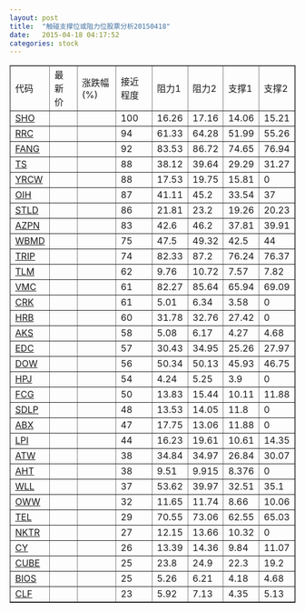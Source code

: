 ```yaml
---
layout: post
title:  "触碰支撑位或阻力位股票分析20150418"
date:   2015-04-18 04:17:52
categories: stock
---
```

<script type="text/javascript">
var stockList = []
stockList.push('gb_sho');
stockList.push('gb_rrc');
stockList.push('gb_fang');
stockList.push('gb_ts');
stockList.push('gb_yrcw');
stockList.push('gb_oih');
stockList.push('gb_stld');
stockList.push('gb_azpn');
stockList.push('gb_wbmd');
stockList.push('gb_trip');
stockList.push('gb_tlm');
stockList.push('gb_vmc');
stockList.push('gb_crk');
stockList.push('gb_hrb');
stockList.push('gb_aks');
stockList.push('gb_edc');
stockList.push('gb_dow');
stockList.push('gb_hpj');
stockList.push('gb_fcg');
stockList.push('gb_sdlp');
stockList.push('gb_abx');
stockList.push('gb_lpi');
stockList.push('gb_atw');
stockList.push('gb_aht');
stockList.push('gb_wll');
stockList.push('gb_oww');
stockList.push('gb_tel');
stockList.push('gb_nktr');
stockList.push('gb_cy');
stockList.push('gb_cube');
stockList.push('gb_bios');
stockList.push('gb_clf');
</script>
<table border="1">
 <tr>
 <td>代码</td>
 <td>最新价</td>
 <td>涨跌幅(%)</td>
 <td>接近程度</td>
 <td>阻力1</td>
 <td>阻力2</td>
 <td>支撑1</td>
 <td>支撑2</td>
</tr>
  <tr id="sho" class="red">
  <td><a href="http://stock.finance.sina.com.cn/usstock/quotes/SHO.html" target="_blank">SHO</a></td><td></td><td></td><td>100</td><td>16.26</td><td>17.16</td><td>14.06</td><td>15.21</td></tr>
  <tr id="rrc" class="red">
  <td><a href="http://stock.finance.sina.com.cn/usstock/quotes/RRC.html" target="_blank">RRC</a></td><td></td><td></td><td>94</td><td>61.33</td><td>64.28</td><td>51.99</td><td>55.26</td></tr>
  <tr id="fang" class="red">
  <td><a href="http://stock.finance.sina.com.cn/usstock/quotes/FANG.html" target="_blank">FANG</a></td><td></td><td></td><td>92</td><td>83.53</td><td>86.72</td><td>74.65</td><td>76.94</td></tr>
  <tr id="ts" class="green">
  <td><a href="http://stock.finance.sina.com.cn/usstock/quotes/TS.html" target="_blank">TS</a></td><td></td><td></td><td>88</td><td>38.12</td><td>39.64</td><td>29.29</td><td>31.27</td></tr>
  <tr id="yrcw" class="green">
  <td><a href="http://stock.finance.sina.com.cn/usstock/quotes/YRCW.html" target="_blank">YRCW</a></td><td></td><td></td><td>88</td><td>17.53</td><td>19.75</td><td>15.81</td><td>0</td></tr>
  <tr id="oih" class="green">
  <td><a href="http://stock.finance.sina.com.cn/usstock/quotes/OIH.html" target="_blank">OIH</a></td><td></td><td></td><td>87</td><td>41.11</td><td>45.2</td><td>33.54</td><td>37</td></tr>
  <tr id="stld" class="green">
  <td><a href="http://stock.finance.sina.com.cn/usstock/quotes/STLD.html" target="_blank">STLD</a></td><td></td><td></td><td>86</td><td>21.81</td><td>23.2</td><td>19.26</td><td>20.23</td></tr>
  <tr id="azpn" class="green">
  <td><a href="http://stock.finance.sina.com.cn/usstock/quotes/AZPN.html" target="_blank">AZPN</a></td><td></td><td></td><td>83</td><td>42.6</td><td>46.2</td><td>37.81</td><td>39.91</td></tr>
  <tr id="wbmd" class="red">
  <td><a href="http://stock.finance.sina.com.cn/usstock/quotes/WBMD.html" target="_blank">WBMD</a></td><td></td><td></td><td>75</td><td>47.5</td><td>49.32</td><td>42.5</td><td>44</td></tr>
  <tr id="trip" class="red">
  <td><a href="http://stock.finance.sina.com.cn/usstock/quotes/TRIP.html" target="_blank">TRIP</a></td><td></td><td></td><td>74</td><td>82.33</td><td>87.2</td><td>76.24</td><td>76.37</td></tr>
  <tr id="tlm" class="green">
  <td><a href="http://stock.finance.sina.com.cn/usstock/quotes/TLM.html" target="_blank">TLM</a></td><td></td><td></td><td>62</td><td>9.76</td><td>10.72</td><td>7.57</td><td>7.82</td></tr>
  <tr id="vmc" class="red">
  <td><a href="http://stock.finance.sina.com.cn/usstock/quotes/VMC.html" target="_blank">VMC</a></td><td></td><td></td><td>61</td><td>82.27</td><td>85.64</td><td>65.94</td><td>69.09</td></tr>
  <tr id="crk" class="red">
  <td><a href="http://stock.finance.sina.com.cn/usstock/quotes/CRK.html" target="_blank">CRK</a></td><td></td><td></td><td>61</td><td>5.01</td><td>6.34</td><td>3.58</td><td>0</td></tr>
  <tr id="hrb" class="red">
  <td><a href="http://stock.finance.sina.com.cn/usstock/quotes/HRB.html" target="_blank">HRB</a></td><td></td><td></td><td>60</td><td>31.78</td><td>32.76</td><td>27.42</td><td>0</td></tr>
  <tr id="aks" class="green">
  <td><a href="http://stock.finance.sina.com.cn/usstock/quotes/AKS.html" target="_blank">AKS</a></td><td></td><td></td><td>58</td><td>5.08</td><td>6.17</td><td>4.27</td><td>4.68</td></tr>
  <tr id="edc" class="green">
  <td><a href="http://stock.finance.sina.com.cn/usstock/quotes/EDC.html" target="_blank">EDC</a></td><td></td><td></td><td>57</td><td>30.43</td><td>34.95</td><td>25.26</td><td>27.97</td></tr>
  <tr id="dow" class="red">
  <td><a href="http://stock.finance.sina.com.cn/usstock/quotes/DOW.html" target="_blank">DOW</a></td><td></td><td></td><td>56</td><td>50.34</td><td>50.13</td><td>45.93</td><td>46.75</td></tr>
  <tr id="hpj" class="red">
  <td><a href="http://stock.finance.sina.com.cn/usstock/quotes/HPJ.html" target="_blank">HPJ</a></td><td></td><td></td><td>54</td><td>4.24</td><td>5.25</td><td>3.9</td><td>0</td></tr>
  <tr id="fcg" class="green">
  <td><a href="http://stock.finance.sina.com.cn/usstock/quotes/FCG.html" target="_blank">FCG</a></td><td></td><td></td><td>50</td><td>13.83</td><td>15.44</td><td>10.11</td><td>11.88</td></tr>
  <tr id="sdlp" class="red">
  <td><a href="http://stock.finance.sina.com.cn/usstock/quotes/SDLP.html" target="_blank">SDLP</a></td><td></td><td></td><td>48</td><td>13.53</td><td>14.05</td><td>11.8</td><td>0</td></tr>
  <tr id="abx" class="red">
  <td><a href="http://stock.finance.sina.com.cn/usstock/quotes/ABX.html" target="_blank">ABX</a></td><td></td><td></td><td>47</td><td>17.75</td><td>13.06</td><td>11.88</td><td>0</td></tr>
  <tr id="lpi" class="green">
  <td><a href="http://stock.finance.sina.com.cn/usstock/quotes/LPI.html" target="_blank">LPI</a></td><td></td><td></td><td>44</td><td>16.23</td><td>19.61</td><td>10.61</td><td>14.35</td></tr>
  <tr id="atw" class="green">
  <td><a href="http://stock.finance.sina.com.cn/usstock/quotes/ATW.html" target="_blank">ATW</a></td><td></td><td></td><td>38</td><td>34.84</td><td>34.97</td><td>26.84</td><td>30.07</td></tr>
  <tr id="aht" class="red">
  <td><a href="http://stock.finance.sina.com.cn/usstock/quotes/AHT.html" target="_blank">AHT</a></td><td></td><td></td><td>38</td><td>9.51</td><td>9.915</td><td>8.376</td><td>0</td></tr>
  <tr id="wll" class="green">
  <td><a href="http://stock.finance.sina.com.cn/usstock/quotes/WLL.html" target="_blank">WLL</a></td><td></td><td></td><td>37</td><td>53.62</td><td>39.97</td><td>32.51</td><td>35.1</td></tr>
  <tr id="oww" class="green">
  <td><a href="http://stock.finance.sina.com.cn/usstock/quotes/OWW.html" target="_blank">OWW</a></td><td></td><td></td><td>32</td><td>11.65</td><td>11.74</td><td>8.66</td><td>10.06</td></tr>
  <tr id="tel" class="red">
  <td><a href="http://stock.finance.sina.com.cn/usstock/quotes/TEL.html" target="_blank">TEL</a></td><td></td><td></td><td>29</td><td>70.55</td><td>73.06</td><td>62.55</td><td>65.03</td></tr>
  <tr id="nktr" class="red">
  <td><a href="http://stock.finance.sina.com.cn/usstock/quotes/NKTR.html" target="_blank">NKTR</a></td><td></td><td></td><td>27</td><td>12.15</td><td>13.66</td><td>10.32</td><td>0</td></tr>
  <tr id="cy" class="red">
  <td><a href="http://stock.finance.sina.com.cn/usstock/quotes/CY.html" target="_blank">CY</a></td><td></td><td></td><td>26</td><td>13.39</td><td>14.36</td><td>9.84</td><td>11.07</td></tr>
  <tr id="cube" class="green">
  <td><a href="http://stock.finance.sina.com.cn/usstock/quotes/CUBE.html" target="_blank">CUBE</a></td><td></td><td></td><td>25</td><td>23.8</td><td>24.9</td><td>22.3</td><td>19.2</td></tr>
  <tr id="bios" class="red">
  <td><a href="http://stock.finance.sina.com.cn/usstock/quotes/BIOS.html" target="_blank">BIOS</a></td><td></td><td></td><td>25</td><td>5.26</td><td>6.21</td><td>4.18</td><td>4.68</td></tr>
  <tr id="clf" class="green">
  <td><a href="http://stock.finance.sina.com.cn/usstock/quotes/CLF.html" target="_blank">CLF</a></td><td></td><td></td><td>23</td><td>5.92</td><td>7.13</td><td>4.35</td><td>5.13</td></tr>
</table>
